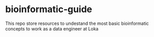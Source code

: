 # bioinformatic-guide
This repo store resources to undestand the most basic bioinformatic concepts to work as a data engineer at Loka
